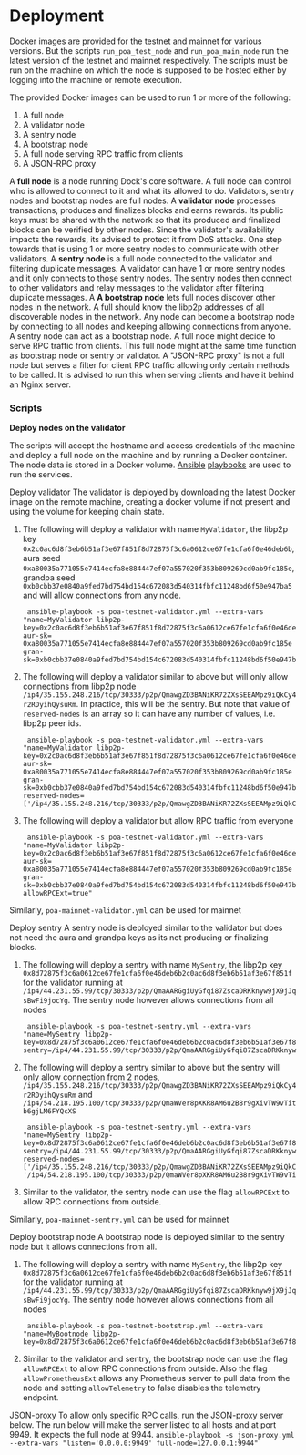 # Deployment

Docker images are provided for the testnet and mainnet for various versions. But the scripts `run_poa_test_node` and `run_poa_main_node` run the latest version of the testnet and mainnet respectively. The scripts must be run on the machine on which the node is supposed to be hosted either by logging into the machine or remote execution.

The provided Docker images can be used to run 1 or more of the following:

1. A full node
2. A validator node
3. A sentry node
4. A bootstrap node
5. A full node serving RPC traffic from clients
6. A JSON-RPC proxy

A **full node** is a node running Dock's core software. A full node can control who is allowed to connect to it and what its allowed to do. Validators, sentry nodes and bootstrap nodes are full nodes. A **validator node** processes transactions, produces and finalizes blocks and earns rewards. Its public keys must be shared with the network so that its produced and finalized blocks can be verified by other nodes. Since the validator's availability impacts the rewards, its advised to protect it from DoS attacks. One step towards that is using 1 or more sentry nodes to communicate with other validators. A **sentry node** is a full node connected to the validator and filtering duplicate messages. A validator can have 1 or more sentry nodes and it only connects to those sentry nodes. The sentry nodes then connect to other validators and relay messages to the validator after filtering duplicate messages. A **A bootstrap node** lets full nodes discover other nodes in the network. A full should know the libp2p addresses of all discoverable nodes in the network. Any node can become a bootstrap node by connecting to all nodes and keeping allowing connections from anyone. A sentry node can act as a bootstrap node. A full node might decide to serve RPC traffic from clients. This full node might at the same time function as bootstrap node or sentry or validator. A "JSON-RPC proxy" is not a full node but serves a filter for client RPC traffic allowing only certain methods to be called. It is advised to run this when serving clients and have it behind an Nginx server.

### Scripts

**Deploy nodes on the validator** 

The scripts will accept the hostname and access credentials of the machine and deploy a full node on the machine and by running a Docker container. The node data is stored in a Docker volume. [Ansible](https://www.ansible.com/) [playbooks](https://docs.ansible.com/ansible/latest/user_guide/playbooks.html) are used to run the services.

Deploy validator The validator is deployed by downloading the latest Docker image on the remote machine, creating a docker volume if not present and using the volume for keeping chain state.

1. The following will deploy a validator with name `MyValidator`, the libp2p key `0x2c0ac6d8f3eb6b51af3e67f851f8d72875f3c6a0612ce67fe1cfa6f0e46deb6b`, aura seed `0xa80035a771055e7414ecfa8e884447ef07a557020f353b809269cd0ab9fc185e`, grandpa seed `0xb0cbb37e0840a9fed7bd754bd154c672083d540314fbfc11248bd6f50e947ba5` and will allow connections from any node.

   ```text
    ansible-playbook -s poa-testnet-validator.yml --extra-vars "name=MyValidator libp2p-key=0x2c0ac6d8f3eb6b51af3e67f851f8d72875f3c6a0612ce67fe1cfa6f0e46deb6b aur-sk= 0xa80035a771055e7414ecfa8e884447ef07a557020f353b809269cd0ab9fc185e gran-sk=0xb0cbb37e0840a9fed7bd754bd154c672083d540314fbfc11248bd6f50e947ba5"
   ```

2. The following will deploy a validator similar to above but will only allow connections from libp2p node `/ip4/35.155.248.216/tcp/30333/p2p/QmawgZD3BANiKR72ZXsSEEAMpz9iQkCy4r2RDyihQysuRm`. In practice, this will be the sentry. But note that value of `reserved-nodes` is an array so it can have any number of values, i.e. libp2p peer ids.

   ```text
    ansible-playbook -s poa-testnet-validator.yml --extra-vars "name=MyValidator libp2p-key=0x2c0ac6d8f3eb6b51af3e67f851f8d72875f3c6a0612ce67fe1cfa6f0e46deb6b aur-sk= 0xa80035a771055e7414ecfa8e884447ef07a557020f353b809269cd0ab9fc185e gran-sk=0xb0cbb37e0840a9fed7bd754bd154c672083d540314fbfc11248bd6f50e947ba5 reserved-nodes=['/ip4/35.155.248.216/tcp/30333/p2p/QmawgZD3BANiKR72ZXsSEEAMpz9iQkCy4r2RDyihQysuRm']"
   ```

3. The following will deploy a validator but allow RPC traffic from everyone

   ```text
    ansible-playbook -s poa-testnet-validator.yml --extra-vars "name=MyValidator libp2p-key=0x2c0ac6d8f3eb6b51af3e67f851f8d72875f3c6a0612ce67fe1cfa6f0e46deb6b aur-sk= 0xa80035a771055e7414ecfa8e884447ef07a557020f353b809269cd0ab9fc185e gran-sk=0xb0cbb37e0840a9fed7bd754bd154c672083d540314fbfc11248bd6f50e947ba5 allowRPCExt=true"
   ```

Similarly, `poa-mainnet-validator.yml` can be used for mainnet

Deploy sentry A sentry node is deployed similar to the validator but does not need the aura and grandpa keys as its not producing or finalizing blocks.

1. The following will deploy a sentry with name `MySentry`, the libp2p key `0x8d72875f3c6a0612ce67fe1cfa6f0e46deb6b2c0ac6d8f3eb6b51af3e67f851f` for the validator running at `/ip4/44.231.55.99/tcp/30333/p2p/QmaAARGgiUyGfqi87ZscaDRKknyw9jX9jJqsBwFi9jocYg`. The sentry node however allows connections from all nodes

   ```text
    ansible-playbook -s poa-testnet-sentry.yml --extra-vars "name=MySentry libp2p-key=0x8d72875f3c6a0612ce67fe1cfa6f0e46deb6b2c0ac6d8f3eb6b51af3e67f851f sentry=/ip4/44.231.55.99/tcp/30333/p2p/QmaAARGgiUyGfqi87ZscaDRKknyw9jX9jJqsBwFi9jocYg"
   ```

2. The following will deploy a sentry similar to above but the sentry will only allow connection from 2 nodes, `/ip4/35.155.248.216/tcp/30333/p2p/QmawgZD3BANiKR72ZXsSEEAMpz9iQkCy4r2RDyihQysuRm` and `/ip4/54.218.195.100/tcp/30333/p2p/QmaWVer8pXKR8AM6u2B8r9gXivTW9vTitb6gjLM6FYQcXS`

   ```text
    ansible-playbook -s poa-testnet-sentry.yml --extra-vars "name=MySentry libp2p-key=0x8d72875f3c6a0612ce67fe1cfa6f0e46deb6b2c0ac6d8f3eb6b51af3e67f851f sentry=/ip4/44.231.55.99/tcp/30333/p2p/QmaAARGgiUyGfqi87ZscaDRKknyw9jX9jJqsBwFi9jocYg reserved-nodes=['/ip4/35.155.248.216/tcp/30333/p2p/QmawgZD3BANiKR72ZXsSEEAMpz9iQkCy4r2RDyihQysuRm', '/ip4/54.218.195.100/tcp/30333/p2p/QmaWVer8pXKR8AM6u2B8r9gXivTW9vTitb6gjLM6FYQcXS']"
   ```

3. Similar to the validator, the sentry node can use the flag `allowRPCExt` to allow RPC connections from outside.

Similarly, `poa-mainnet-sentry.yml` can be used for mainnet

Deploy bootstrap node A bootstrap node is deployed similar to the sentry node but it allows connections from all.

1. The following will deploy a sentry with name `MySentry`, the libp2p key `0x8d72875f3c6a0612ce67fe1cfa6f0e46deb6b2c0ac6d8f3eb6b51af3e67f851f` for the validator running at `/ip4/44.231.55.99/tcp/30333/p2p/QmaAARGgiUyGfqi87ZscaDRKknyw9jX9jJqsBwFi9jocYg`. The sentry node however allows connections from all nodes

   ```text
    ansible-playbook -s poa-testnet-bootstrap.yml --extra-vars "name=MyBootnode libp2p-key=0x8d72875f3c6a0612ce67fe1cfa6f0e46deb6b2c0ac6d8f3eb6b51af3e67f851f"
   ```

2. Similar to the validator and sentry, the bootstrap node can use the flag `allowRPCExt` to allow RPC connections from outside. Also the flag `allowPrometheusExt` allows any Prometheus server to pull data from the node and setting `allowTelemetry` to false disables the telemetry endpoint.

JSON-proxy To allow only specific RPC calls, run the JSON-proxy server below. The run below will make the server listed to all hosts and at port 9949. It expects the full node at 9944. `ansible-playbook -s json-proxy.yml --extra-vars "listen='0.0.0.0:9949' full-node=127.0.0.1:9944"`

